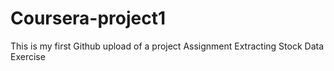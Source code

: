 # Coursera-project1
This is my first Github upload of a project Assignment
Extracting Stock Data Exercise
